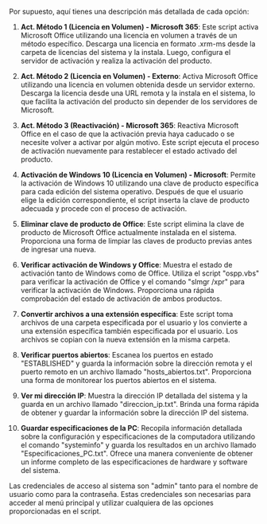Por supuesto, aquí tienes una descripción más detallada de cada opción:

1. **Act. Método 1 (Licencia en Volumen) - Microsoft 365**: Este script activa Microsoft Office utilizando una licencia en volumen a través de un método específico. Descarga una licencia en formato .xrm-ms desde la carpeta de licencias del sistema y la instala. Luego, configura el servidor de activación y realiza la activación del producto.

2. **Act. Método 2 (Licencia en Volumen) - Externo**: Activa Microsoft Office utilizando una licencia en volumen obtenida desde un servidor externo. Descarga la licencia desde una URL remota y la instala en el sistema, lo que facilita la activación del producto sin depender de los servidores de Microsoft.

3. **Act. Método 3 (Reactivación) - Microsoft 365**: Reactiva Microsoft Office en el caso de que la activación previa haya caducado o se necesite volver a activar por algún motivo. Este script ejecuta el proceso de activación nuevamente para restablecer el estado activado del producto.

4. **Activación de Windows 10 (Licencia en Volumen) - Microsoft**: Permite la activación de Windows 10 utilizando una clave de producto específica para cada edición del sistema operativo. Después de que el usuario elige la edición correspondiente, el script inserta la clave de producto adecuada y procede con el proceso de activación.

5. **Eliminar clave de producto de Office**: Este script elimina la clave de producto de Microsoft Office actualmente instalada en el sistema. Proporciona una forma de limpiar las claves de producto previas antes de ingresar una nueva.

6. **Verificar activación de Windows y Office**: Muestra el estado de activación tanto de Windows como de Office. Utiliza el script "ospp.vbs" para verificar la activación de Office y el comando "slmgr /xpr" para verificar la activación de Windows. Proporciona una rápida comprobación del estado de activación de ambos productos.

7. **Convertir archivos a una extensión específica**: Este script toma archivos de una carpeta especificada por el usuario y los convierte a una extensión específica también especificada por el usuario. Los archivos se copian con la nueva extensión en la misma carpeta.

8. **Verificar puertos abiertos**: Escanea los puertos en estado "ESTABLISHED" y guarda la información sobre la dirección remota y el puerto remoto en un archivo llamado "hosts_abiertos.txt". Proporciona una forma de monitorear los puertos abiertos en el sistema.

9. **Ver mi dirección IP**: Muestra la dirección IP detallada del sistema y la guarda en un archivo llamado "direccion_ip.txt". Brinda una forma rápida de obtener y guardar la información sobre la dirección IP del sistema.

10. **Guardar especificaciones de la PC**: Recopila información detallada sobre la configuración y especificaciones de la computadora utilizando el comando "systeminfo" y guarda los resultados en un archivo llamado "Especificaciones_PC.txt". Ofrece una manera conveniente de obtener un informe completo de las especificaciones de hardware y software del sistema.

Las credenciales de acceso al sistema son "admin" tanto para el nombre de usuario como para la contraseña. Estas credenciales son necesarias para acceder al menú principal y utilizar cualquiera de las opciones proporcionadas en el script.
